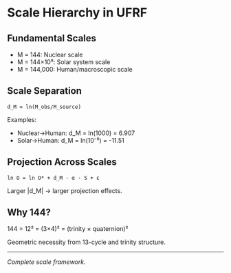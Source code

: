 # Scale Hierarchy in UFRF

## Fundamental Scales

- M = 144: Nuclear scale
- M = 144×10⁸: Solar system scale
- M = 144,000: Human/macroscopic scale

## Scale Separation

```
d_M = ln(M_obs/M_source)
```

Examples:
- Nuclear→Human: d_M = ln(1000) = 6.907
- Solar→Human: d_M = ln(10⁻⁵) = -11.51

## Projection Across Scales

```
ln O = ln O* + d_M · α · S + ε
```

Larger |d_M| → larger projection effects.

## Why 144?

144 = 12² = (3×4)² = (trinity × quaternion)²

Geometric necessity from 13-cycle and trinity structure.

---
*Complete scale framework.*
